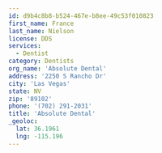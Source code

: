 ```yaml
---
id: d9b4c8b8-b524-467e-b8ee-49c53f010823
first_name: France
last_name: Nielson
license: DDS
services:
  - Dentist
category: Dentists
org_name: 'Absolute Dental'
address: '2250 S Rancho Dr'
city: 'Las Vegas'
state: NV
zip: '89102'
phone: '(702) 291-2031'
title: 'Absolute Dental'
_geoloc:
  lat: 36.1961
  lng: -115.196
---
```


